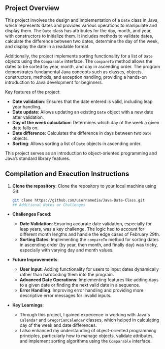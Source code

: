 ## Project Overview

This project involves the design and implementation of a `Date` class in Java, which represents dates and provides various operations to manipulate and display them. The `Date` class has attributes for the day, month, and year, with constructors to initialize them. It includes methods to validate dates, calculate the difference between two dates, determine the day of the week, and display the date in a readable format.

Additionally, the project implements sorting functionality for a list of `Date` objects using the `Comparable` interface. The `compareTo` method allows the dates to be sorted by year, month, and day in ascending order. The program demonstrates fundamental Java concepts such as classes, objects, constructors, methods, and exception handling, providing a hands-on introduction to Java development for beginners.

Key features of the project:
- **Date validation**: Ensures that the date entered is valid, including leap year handling.
- **Date update**: Allows updating an existing `Date` object with a new date after validation.
- **Day of the week calculation**: Determines which day of the week a given date falls on.
- **Date difference**: Calculates the difference in days between two `Date` objects.
- **Sorting**: Allows sorting a list of `Date` objects in ascending order.

This project serves as an introduction to object-oriented programming and Java’s standard library features.
## Compilation and Execution Instructions

1. **Clone the repository**:
   Clone the repository to your local machine using Git:
   ```bash
   git clone https://github.com/usernamedia/Java-Date-Class.git
   ## Additional Notes or Challenges

- **Challenges Faced**:
   - **Date Validation**: Ensuring accurate date validation, especially for leap years, was a key challenge. The logic had to account for different month lengths and handle the edge cases of February 29th.
   - **Sorting Dates**: Implementing the `compareTo` method for sorting dates in ascending order (by year, then month, and finally day) was tricky, especially with varying day and month values.
   
- **Future Improvements**:
   - **User Input**: Adding functionality for users to input dates dynamically rather than hardcoding them into the program.
   - **Advanced Date Operations**: Implementing features like adding days to a given date or finding the next valid date in a sequence.
   - **Error Handling**: Improving error handling and providing more descriptive error messages for invalid inputs.
   
- **Key Learnings**:
   - Through this project, I gained experience in working with Java's `Calendar` and `GregorianCalendar` classes, which helped in calculating day of the week and date differences.
   - I also enhanced my understanding of object-oriented programming principles, particularly how to manage objects, validate attributes, and implement sorting algorithms using the `Comparable` interface.

